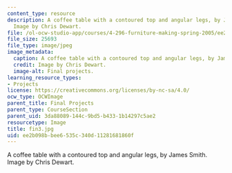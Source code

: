 ```yaml
---
content_type: resource
description: A coffee table with a contoured top and angular legs, by James Smith.
  Image by Chris Dewart.
file: /ol-ocw-studio-app/courses/4-296-furniture-making-spring-2005/ee2b098bbee6535c340d11281681860f_fin3.jpg
file_size: 25693
file_type: image/jpeg
image_metadata:
  caption: A coffee table with a contoured top and angular legs, by James Smith.
  credit: Image by Chris Dewart.
  image-alt: Final projects.
learning_resource_types:
- Projects
license: https://creativecommons.org/licenses/by-nc-sa/4.0/
ocw_type: OCWImage
parent_title: Final Projects
parent_type: CourseSection
parent_uid: 3da88089-144c-9bd5-b433-1b14297c5ae2
resourcetype: Image
title: fin3.jpg
uid: ee2b098b-bee6-535c-340d-11281681860f
---
```

A coffee table with a contoured top and angular legs, by James Smith. Image by Chris Dewart.